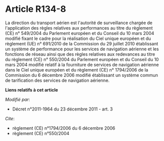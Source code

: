 # Article R134-8

La direction du transport aérien est l'autorité de surveillance chargée de l'application des règles relatives aux
performances au titre du règlement (CE) n° 549/2004 du Parlement européen et du Conseil du 10 mars 2004 modifié fixant le
cadre pour la réalisation du Ciel unique européen et du règlement (UE) n° 691/2010 de la Commission du 29 juillet 2010
établissant un système de performance pour les services de navigation aérienne et les fonctions de réseau ainsi que des
règles relatives aux redevances au titre du règlement (CE) n° 550/2004 du Parlement européen et du Conseil du 10 mars 2004
modifié relatif à la fourniture de services de navigation aérienne dans le Ciel unique européen et du règlement (CE) n°
1794/2006 de la Commission du 6 décembre 2006 modifié établissant un système commun de tarification des services de
navigation aérienne.

**Liens relatifs à cet article**

_Modifié par_:

  - Décret n°2011-1964 du 23 décembre 2011 - art. 3

_Cite_:

  - règlement (CE) n°1794/2006 du 6 décembre 2006
  - règlement (CE) n°550/2004
